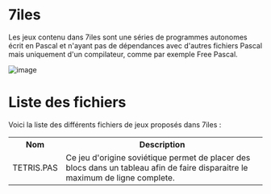 # 7iles

Les jeux contenu dans 7iles sont une séries de programmes autonomes écrit en Pascal et n'ayant pas de dépendances avec d'autres fichiers Pascal mais uniquement d'un compilateur, comme par exemple Free Pascal.

![image](https://user-images.githubusercontent.com/11842176/132130638-57b5e8d3-50df-4696-834e-1790eb6e7645.png)


# Liste des fichiers

Voici la liste des différents fichiers de jeux proposés dans 7iles :

<table>
    <tr>
      <th>Nom</th>
      <th>Description</th>
     </tr>
    <tr>
      <td>TETRIS.PAS</td>
      <td>Ce jeu d'origine soviétique permet de placer des blocs dans un tableau afin de faire disparaitre le maximum de ligne complete. </td>
     </tr>
</table>
